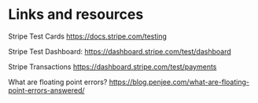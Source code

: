 # Links and resources

Stripe Test Cards 
https://docs.stripe.com/testing 

Stripe Test Dashboard:
https://dashboard.stripe.com/test/dashboard 

Stripe Transactions
https://dashboard.stripe.com/test/payments

What are floating point errors?
https://blog.penjee.com/what-are-floating-point-errors-answered/